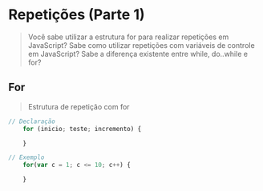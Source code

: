 # Repetições (Parte 1)

>Você sabe utilizar a estrutura for para realizar repetições em JavaScript? Sabe como utilizar repetições com variáveis de controle em JavaScript? Sabe a diferença existente entre while, do..while e for?

## For

> Estrutura de repetição com for

~~~javascript
// Declaração
    for (inicio; teste; incremento) {

    }

// Exemplo
    for(var c = 1; c <= 10; c++) {

    }
~~~

